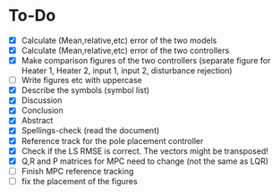 # To-Do

- [x] Calculate (Mean,relative,etc) error of the two models
- [x] Calculate (Mean,relative,etc) error of the two controllers
- [x] Make comparison figures of the two controllers (separate figure for Heater 1, Heater 2, input 1, input 2, disturbance rejection)
- [ ] Write figures etc with uppercase
- [x] Describe the symbols (symbol list)
- [x] Discussion
- [x] Conclusion
- [x] Abstract
- [x] Spellings-check (read the document)
- [x] Reference track for the pole placement controller
- [x] Check if the LS RMSE is correct. The vectors might be transposed!
- [x] Q,R and P matrices for MPC need to change (not the same as LQR)
- [ ] Finish MPC reference tracking 
- [ ] fix the placement of the figures